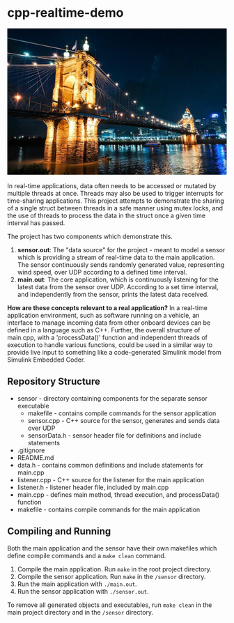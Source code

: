# cpp-realtime-demo

![The John A. Roebling Bridge between Covington, Kentucky and Cincinnati, Ohio.](/img/roebling.jpg)

In real-time applications, data often needs to be accessed or mutated by multiple threads at once. Threads may also be used to trigger interrupts for time-sharing applications. This project attempts to demonstrate the sharing of a single struct between threads in a safe manner using mutex locks, and the use of threads to process the data in the struct once a given time interval has passed.

The project has two components which demonstrate this.
1. **sensor.out**: The "data source" for the project - meant to model a sensor which is providing a stream of real-time data to the main application. The sensor continuously sends randomly generated value, representing wind speed, over UDP according to a defined time interval.
2. **main.out**: The core application, which is continuously listening for the latest data from the sensor over UDP. According to a set time interval, and independently from the sensor, prints the latest data received.

**How are these concepts relevant to a real application?**
In a real-time application environment, such as software running on a vehicle, an interface to manage incoming data from other onboard devices can be defined in a language such as C++. Further, the overall structure of main.cpp, with a 'processData()' function and independent threads of execution to handle various functions, could be used in a similar way to provide live input to something like a code-generated Simulink model from Simulink Embedded Coder.

## Repository Structure
* sensor - directory containing components for the separate sensor executable
    * makefile - contains compile commands for the sensor application
    * sensor.cpp - C++ source for the sensor, generates and sends data over UDP
    * sensorData.h - sensor header file for definitions and include statements
* .gitignore
* README.md
* data.h - contains common definitions and include statements for main.cpp
* listener.cpp - C++ source for the listener for the main application
* listener.h - listener header file, included by main.cpp
* main.cpp - defines main method, thread execution, and processData() function
* makefile - contains compile commands for the main application

## Compiling and Running
Both the main application and the sensor have their own makefiles which define compile commands and a ```make clean``` command.

1. Compile the main application. Run ```make``` in the root project directory.
2. Compile the sensor application. Run ```make``` in the ```/sensor``` directory.
3. Run the main application with ```./main.out```.
4. Run the sensor application with ```./sensor.out```.

To remove all generated objects and executables, run ```make clean``` in the main project directory and in the ```/sensor``` directory.